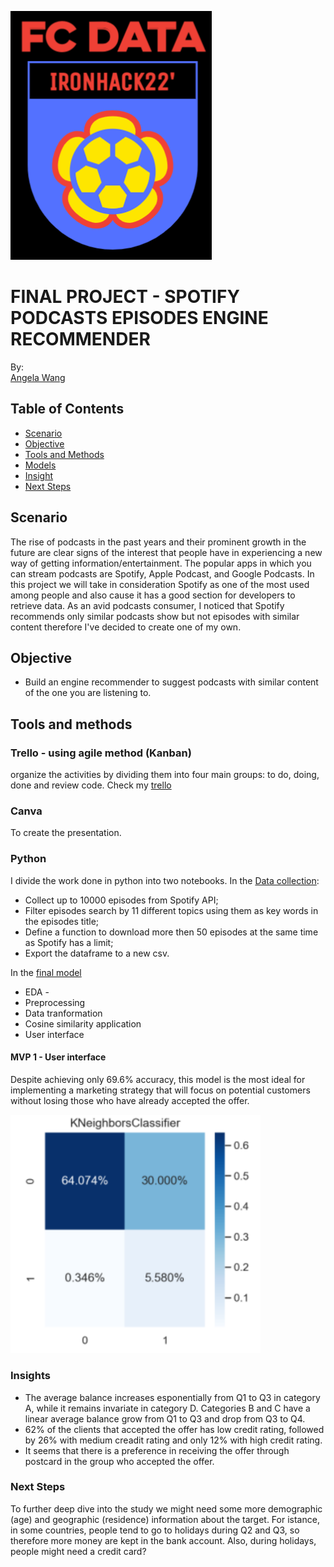 ![alt text](https://github.com/cosfer2804/FCDATA/blob/main/screenshot/logo.png) 

# FINAL PROJECT - SPOTIFY PODCASTS EPISODES ENGINE RECOMMENDER

By: <br/>
[Angela Wang](https://www.linkedin.com/in/angela-wang-716632b1/)

## Table of Contents
- [Scenario](#scenario)
- [Objective](#objective)
- [Tools and Methods](#tools-and-methods)
- [Models](#models)
- [Insight](#insights)
- [Next Steps](#next-steps)

## Scenario
The rise of podcasts in the past years and their prominent growth in the future are clear signs of the interest that people have in experiencing a new way of getting information/entertainment. The popular apps in which you can stream podcasts are Spotify, Apple Podcast, and Google Podcasts.
In this project we will take in consideration Spotify as one of the most used among people and also cause it has a good section for developers to retrieve data. As an avid podcasts consumer, I noticed that Spotify recommends only similar podcasts show but not episodes with similar content therefore I've decided to create one of my own.

## Objective
* Build an engine recommender to suggest podcasts with similar content of the one you are listening to.

## Tools and methods

### Trello - using agile method (Kanban)
organize the activities by dividing them into four main groups: to do, doing, done and review code. Check my [trello](https://trello.com/b/Ke2jn3vM/final-project-spotify-episodes-recommender)

### Canva
To create the presentation.

### Python
I divide the work done in python into two notebooks.
In the [Data collection](https://github.com/cosfer2804/FCDATA/blob/main/python/classification_eda.ipynb):
* Collect up to 10000 episodes from Spotify API;
* Filter episodes search by 11 different topics using them as key words in the episodes title;
* Define a function to download more then 50 episodes at the same time as Spotify has a limit;
* Export the dataframe to a new csv.

In the [final model](https://github.com/cosfer2804/FCDATA/blob/main/python/classification_final.ipynb) 
* EDA - 
* Preprocessing
* Data tranformation
* Cosine similarity application
* User interface

#### MVP 1 - User interface
Despite achieving only 69.6% accuracy, this model is the most ideal for implementing a marketing strategy that will focus on potential customers without losing those who have already accepted the offer. 

<img width="400" alt="KNeighbors" src="https://github.com/cosfer2804/FCDATA/blob/main/screenshot/knn_best1.png">

### Insights
* The average balance increases esponentially from Q1 to Q3 in category A, while it  remains invariate in category D. Categories B and C have a linear average balance   grow from Q1 to Q3 and drop from Q3 to Q4.
* 62% of the clients that accepted the offer has low credit rating, followed by 26%  with medium creadit rating and only 12% with high credit rating.
* It seems that there is a preference in receiving the offer through postcard in the group who accepted the offer.

### Next Steps
To further deep dive into the study we might need some more demographic (age) and geographic (residence) information about the target. For istance, in some countries, people tend to go to holidays during Q2 and Q3, so therefore more money are kept in the bank account. Also, during holidays, people might need a credit card?

